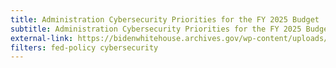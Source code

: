 ```yaml
---
title: Administration Cybersecurity Priorities for the FY 2025 Budget
subtitle: Administration Cybersecurity Priorities for the FY 2025 Budget
external-link: https://bidenwhitehouse.archives.gov/wp-content/uploads/2023/06/M-23-18-Administration-Cybersecurity-Priorities-for-the-FY-2025-Budget-s.pdf
filters: fed-policy cybersecurity
---
```

